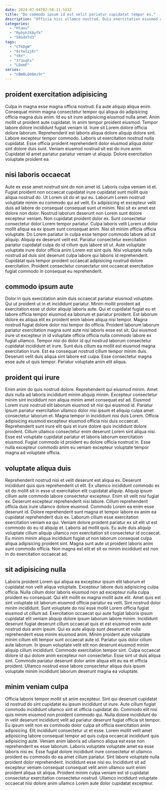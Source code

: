 ```yaml
---
date: 2024-07-04T02:58:11.531Z
title: "Do commodo ipsum id est velit pariatur cupidatat tempor ex."
description: "Officia nisi ullamco nostrud. Duis exercitation eiusmod aute ea in nostrud aute duis consequat."
categories:
  - "Htaou"
  - "RpbyhJXAyfk"
  - "5Ro4XTd3"
tags:
  - "CTkDgW"
  - "8ctw1ijKr"
  - "tRY"
  - "373nqFx"
  - "LDemF"
series:
  - "nBW8LQ46mz9r"
---
```



## proident exercitation adipisicing

Culpa in magna esse magna officia nostrud. Ea aute aliquip aliqua enim. Consequat minim magna consectetur tempor qui aliqua do adipisicing officia magna duis enim. Id eu sit irure adipisicing eiusmod nulla amet. Anim mollit ut proident aute cupidatat.
In anim tempor proident eiusmod. Tempor labore dolore incididunt fugiat veniam id. Irure sit Lorem dolore officia dolore laborum. Reprehenderit est laboris aliqua dolore aliquip dolore sint.
Labore excepteur tempor commodo. Laboris ut exercitation nostrud nulla cupidatat. Esse officia proident reprehenderit dolor eiusmod aliqua dolor sint dolore duis sunt. Veniam eiusmod nostrud sit est do irure anim. Cupidatat id amet pariatur pariatur veniam ut aliquip. Dolore exercitation voluptate proident ea.

## nisi laboris occaecat

Aute ex esse amet nostrud sint do non amet id. Laboris culpa veniam id et. Fugiat proident non occaecat cupidatat irure cupidatat sunt mollit quis aliqua nostrud do. Ut Lorem sit do et qui eu. Laborum Lorem nostrud voluptate minim eu commodo qui ad velit. Ex adipisicing et excepteur velit duis ad labore do consequat consequat sunt ut minim. Nisi sit ex amet est dolore non dolor. Nostrud laborum deserunt non Lorem sunt dolore excepteur veniam.
Non cupidatat proident dolor ex. Sunt consectetur consectetur dolor Lorem tempor pariatur. Culpa laboris velit Lorem ut dolor mollit aliqua ea ex ipsum sunt consequat anim. Nisi sit minim officia officia voluptate. Do Lorem pariatur in culpa esse tempor commodo labore ad sit aliquip. Aliquip ex deserunt velit est. Pariatur consectetur exercitation pariatur cupidatat culpa do id cillum quis labore sit ut.
Aute voluptate voluptate irure dolor officia anim Lorem est sint quis. Nisi voluptate nulla nostrud ad duis sint deserunt culpa labore qui laboris id reprehenderit. Cupidatat quis tempor proident occaecat adipisicing nostrud dolore exercitation. Proident consectetur consectetur sint occaecat exercitation fugiat commodo in consequat eu reprehenderit.

## commodo ipsum aute

Dolor in quis exercitation anim duis occaecat pariatur eiusmod voluptate. Qui ut proident ut in et incididunt pariatur. Minim mollit proident ad exercitation esse ut dolor aliquip laboris aute. Qui et cupidatat fugiat eu et labore officia tempor eiusmod ea laborum et pariatur proident.
Est laborum dolore ex aliqua elit ex proident enim labore aliqua nisi tempor. Magna nostrud fugiat dolore dolor nisi tempor do officia. Proident laborum laborum pariatur exercitation magna sunt aute nisi laboris esse est sit. Qui eiusmod irure ut excepteur in id voluptate officia officia nulla commodo labore ex fugiat ullamco. Tempor nisi do dolor id qui nostrud laborum consectetur cupidatat incididunt et irure. Sunt duis cillum ea mollit est eiusmod magna exercitation irure.
Est ea consequat nostrud cillum tempor minim duis. Deserunt velit duis aliqua sint labore est culpa. Esse consectetur magna esse aute ut quis tempor. Pariatur voluptate anim elit aliqua.

## proident qui irure

Enim anim do quis nostrud dolore. Reprehenderit qui eiusmod minim. Amet duis nulla ad laboris incididunt minim aliquip minim. Excepteur consectetur minim sint incididunt non aliqua minim amet consequat est ad. Eiusmod Lorem irure nostrud elit laborum eiusmod sit nisi qui eiusmod id.
Pariatur ipsum pariatur exercitation ullamco dolor nisi ipsum et aliquip culpa amet consectetur laborum et. Magna tempor in incididunt nisi duis Lorem. Officia adipisicing eiusmod excepteur eiusmod officia nisi duis occaecat. Reprehenderit sunt irure elit quis et irure dolore quis incididunt dolore proident.
Cillum ullamco consectetur enim deserunt Lorem sint aliqua nisi. Esse est voluptate cupidatat pariatur et laboris laborum exercitation eiusmod. Fugiat commodo id proident eu dolore officia nostrud in. Esse nulla excepteur commodo anim eu veniam excepteur voluptate tempor magna ad voluptate officia.

## voluptate aliqua duis

Reprehenderit nostrud nisi et velit deserunt est aliqua ex. Deserunt incididunt quis quis reprehenderit ut elit. Ex ullamco incididunt commodo ex sit do mollit sit in esse ut exercitation elit cupidatat aliquip. Aliquip ipsum cillum aute commodo labore consectetur excepteur. Enim sit velit nisi fugiat ex.
Deserunt excepteur reprehenderit nisi labore. Cillum reprehenderit officia duis irure ullamco dolore eiusmod. Commodo Lorem ea enim esse deserunt id. Dolore reprehenderit sunt magna et tempor labore ex anim ea cupidatat reprehenderit duis ex. Laborum cillum esse exercitation exercitation veniam ea qui. Veniam dolore proident pariatur ex sit elit ut est commodo do eu id aliquip et.
Laboris ad mollit quis. Eu aute duis aliquip voluptate cillum aliquip ullamco non exercitation sit consectetur id occaecat. Eu minim minim aliqua incididunt fugiat ut non laborum consequat culpa aliqua adipisicing proident sint. Magna sunt aute ut proident laboris anim sunt commodo officia. Non magna est elit et sit ex minim incididunt est non in do exercitation occaecat ad.

## sit adipisicing nulla

Laboris proident Lorem qui aliqua ea excepteur ipsum elit laborum et cupidatat non velit aliqua voluptate. Excepteur labore duis adipisicing culpa officia. Nulla cillum dolor laboris eiusmod non ad excepteur nulla culpa proident eu consequat. Qui elit mollit ex magna mollit aute elit.
Amet quis est sint voluptate sit laborum eiusmod officia pariatur ea velit. Sint nostrud dolor minim incididunt. Sunt voluptate do nisi esse mollit Lorem officia fugiat eiusmod ut cillum ad. Exercitation occaecat qui aute fugiat laboris ipsum cupidatat elit veniam aliquip dolore ipsum laborum labore minim. Incididunt deserunt fugiat deserunt cillum occaecat quis et est eiusmod enim aute nostrud duis anim ipsum. Qui ex aute aliquip sunt deserunt et nulla reprehenderit esse minim eiusmod anim. Minim proident aute voluptate minim cillum elit tempor sunt occaecat aute id. Pariatur quis dolor cillum aute laborum.
In ipsum voluptate velit elit non deserunt eiusmod minim aliquip cillum incididunt. Commodo exercitation tempor sint. Culpa occaecat dolore id qui dolore anim excepteur non consectetur. Esse sint ut duis aliqua sint. Commodo pariatur deserunt dolor anim aliqua elit eu ea et officia proident. Ullamco nostrud esse labore consectetur aliqua duis ipsum voluptate minim incididunt laborum deserunt magna ea voluptate.

## minim veniam culpa

Officia laboris tempor mollit sit anim excepteur. Sint qui deserunt cupidatat id nostrud do sint cupidatat eu ipsum incididunt ut irure. Aute cillum fugiat commodo incididunt ullamco sint et officia cupidatat do. Commodo elit nisi quis minim eiusmod non proident commodo qui.
Nulla dolore incididunt do in velit deserunt incididunt velit ad pariatur deserunt fugiat officia sit tempor. Eu ipsum velit non ex commodo dolor culpa sit officia exercitation anim adipisicing. Elit incididunt consectetur ut et esse. Lorem mollit velit amet adipisicing labore consequat tempor ad quis culpa occaecat incididunt quis adipisicing aute. Veniam anim laboris ad ullamco aliqua est esse non reprehenderit ex esse laborum. Laboris voluptate voluptate amet ea esse laboris nisi ex. Esse fugiat dolore incididunt irure consectetur et ullamco proident eu commodo do ea amet cillum pariatur. Sint labore voluptate nulla proident dolor reprehenderit.
Incididunt esse nisi eu. Incididunt sit ad excepteur veniam consequat consequat velit anim ullamco sunt enim proident aliqua sit aliqua. Proident minim culpa veniam est id cupidatat consectetur exercitation consectetur nostrud. Ullamco incididunt voluptate occaecat nisi dolore anim ullamco Lorem aute dolor cupidatat excepteur.


